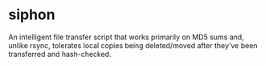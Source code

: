 siphon
======

An intelligent file transfer script that works primarily on MD5 sums and, unlike rsync, tolerates local copies being deleted/moved after they've been transferred and hash-checked.
